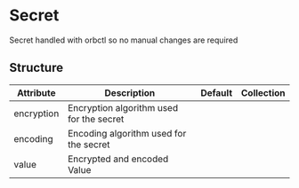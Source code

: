 # Secret 
 

 Secret handled with orbctl so no manual changes are required


## Structure 
 

| Attribute  | Description                               | Default | Collection  |
| ---------- | ----------------------------------------- | ------- | ----------  |
| encryption | Encryption algorithm used for the secret  |         |             |
| encoding   | Encoding algorithm used for the secret    |         |             |
| value      | Encrypted and encoded Value               |         |             |